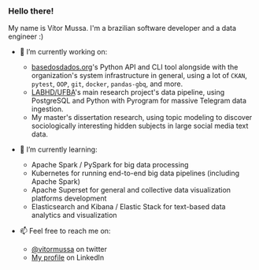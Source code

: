 ### Hello there!
My name is Vítor Mussa. I'm a brazilian software developer and a data engineer :)

- 🔭 I’m currently working on:
  - [basedosdados.org](https://basedosdados.org)'s Python API and CLI tool alongside with the organization's system infrastructure in general, using a lot of `CKAN`, `pytest`, `OOP`, `git`, `docker`, `pandas-gbq`, and more.
  - [LABHD/UFBA](https://labhd.ufba.br)'s main research project's data pipeline, using PostgreSQL and Python with Pyrogram for massive Telegram data ingestion.
  - My master's dissertation research, using topic modeling to discover sociologically interesting hidden subjects in large social media text data.

- 🌱 I’m currently learning:
  - Apache Spark / PySpark for big data processing
  - Kubernetes for running end-to-end big data pipelines (including Apache Spark)
  - Apache Superset for general and collective data visualization platforms development
  - Elasticsearch and Kibana / Elastic Stack for text-based data analytics and visualization

- 📫 Feel free to reach me on:
  - [@vitormussa](https://twitter.com/vitormussa) on twitter
  - [My profile](https://www.linkedin.com/in/vmussa/) on LinkedIn

<!--
**vmussa/vmussa** is a ✨ _special_ ✨ repository because its `README.md` (this file) appears on your GitHub profile.

Here are some ideas to get you started:

- 🔭 I’m currently working on ...
- 🌱 I’m currently learning ...
- 👯 I’m looking to collaborate on ...
- 🤔 I’m looking for help with ...
- 💬 Ask me about ...
- 📫 How to reach me: ...
- 😄 Pronouns: ...
- ⚡ Fun fact: ...
-->
